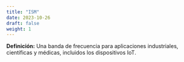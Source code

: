 ```yaml
---
title: "ISM"
date: 2023-10-26
draft: false
weight: 1
---
```


**Definición:** Una banda de frecuencia para aplicaciones industriales, científicas y médicas, incluidos los dispositivos IoT.

